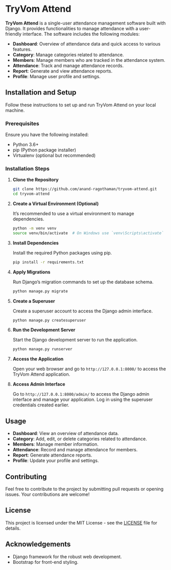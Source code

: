 
# TryVom Attend

**TryVom Attend** is a single-user attendance management software built with Django. It provides functionalities to manage attendance with a user-friendly interface. The software includes the following modules:

- **Dashboard**: Overview of attendance data and quick access to various features.
- **Category**: Manage categories related to attendance.
- **Members**: Manage members who are tracked in the attendance system.
- **Attendance**: Track and manage attendance records.
- **Report**: Generate and view attendance reports.
- **Profile**: Manage user profile and settings.

## Installation and Setup

Follow these instructions to set up and run TryVom Attend on your local machine.

### Prerequisites

Ensure you have the following installed:

- Python 3.6+
- pip (Python package installer)
- Virtualenv (optional but recommended)

### Installation Steps

1. **Clone the Repository**

   ```bash
   git clone https://github.com/anand-ragothaman/tryvom-attend.git
   cd tryvom-attend
   ```

2. **Create a Virtual Environment (Optional)**

   It’s recommended to use a virtual environment to manage dependencies.

   ```bash
   python -m venv venv
   source venv/bin/activate  # On Windows use `venv\Scripts\activate`
   ```

3. **Install Dependencies**

   Install the required Python packages using pip.

   ```bash
   pip install -r requirements.txt
   ```

4. **Apply Migrations**

   Run Django’s migration commands to set up the database schema.

   ```bash
   python manage.py migrate
   ```

5. **Create a Superuser**

   Create a superuser account to access the Django admin interface.

   ```bash
   python manage.py createsuperuser
   ```

6. **Run the Development Server**

   Start the Django development server to run the application.

   ```bash
   python manage.py runserver
   ```

7. **Access the Application**

   Open your web browser and go to `http://127.0.0.1:8000/` to access the TryVom Attend application.

8. **Access Admin Interface**

   Go to `http://127.0.0.1:8000/admin/` to access the Django admin interface and manage your application. Log in using the superuser credentials created earlier.

## Usage

- **Dashboard**: View an overview of attendance data.
- **Category**: Add, edit, or delete categories related to attendance.
- **Members**: Manage member information.
- **Attendance**: Record and manage attendance for members.
- **Report**: Generate attendance reports.
- **Profile**: Update your profile and settings.

## Contributing

Feel free to contribute to the project by submitting pull requests or opening issues. Your contributions are welcome!

## License

This project is licensed under the MIT License - see the [LICENSE](LICENSE) file for details.

## Acknowledgements

- Django framework for the robust web development.
- Bootstrap for front-end styling.

```
